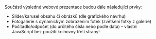 Součástí výsledné webové prezentace budou dále následující prvky:
- Slider/karusel obsahu či obrázků (dle grafického návrhu)
- Fotogalerie s dynamickým zobrazením fotek (zvětšení fotky z galerie)
- Počítadlo/odpočet (do určitého čísla nebo podle data) – vlastní JavaScript bez
použití knihovny třetí strany!